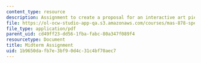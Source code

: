 ```yaml
---
content_type: resource
description: Assignment to create a proposal for an interactive art piece.
file: https://ol-ocw-studio-app-qa.s3.amazonaws.com/courses/mas-878-special-topics-in-multimedia-production-experiences-in-interactive-art-fall-2003/1b9650dafb7e3bf90d4c31c4bf70aec7_mid_assign.pdf
file_type: application/pdf
parent_uid: cd49ff23-dd56-1fba-fabc-80a347f089f4
resourcetype: Document
title: Midterm Assignment
uid: 1b9650da-fb7e-3bf9-0d4c-31c4bf70aec7
---
```

